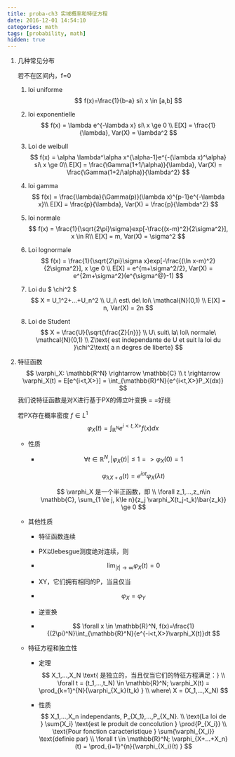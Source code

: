 ```yaml
---
title: proba-ch3 实域概率和特征方程
date: 2016-12-01 14:54:10
categories: math
tags: [probability, math]
hidden: true
---
```


1. 几种常见分布

    若不在区间内，f=0

   1. loi uniforme
      $$
      f(x)=\frac{1}{b-a} si\ x \in [a,b]
      $$

   2. loi exponentielle
      $$
      f(x) = \lambda e^{-\lambda x} si\ x \ge 0 \\
      E[X] = \frac{1}{\lambda}, Var(X) = \lambda^2
      $$

   3. Loi de weibull
      $$
      f(x) = \alpha \lambda^\alpha x^{\alpha-1}e^{-(\lambda x)^\alpha} si\ x \ge 0\\
      E[X] = \frac{\Gamma(1+1/\alpha)}{\lambda}, Var(X) = \frac{\Gamma(1+2/\alpha)}{\lambda^2}
      $$

   4. loi gamma
      $$
      f(x) = \frac{\lambda}{\Gamma(p)}(\lambda x)^{p-1}e^{-\lambda x}\\
      E[X] = \frac{p}{\lambda}, Var(X) = \frac{p}{\lambda^2}
      $$

   5. loi normale
      $$
      f(x) = \frac{1}{\sqrt{2\pi}\sigma}exp[-\frac{(x-m)^2}{2\sigma^2}], x \in R\\
      E[X] = m, Var(X) = \sigma^2
      $$

   6. Loi lognormale
      $$
      f(x) = \frac{1}{\sqrt{2\pi}\sigma x}exp[-\frac{(\ln x-m)^2}{2\sigma^2}], x \ge 0 \\
      E[X] = e^{m+\sigma^2/2}, Var(X) = e^{2m+\sigma^2}(e^{\sigma^@}-1)
      $$

   7. Loi du $ \chi^2 $
      $$
      X = U_1^2+...+U_n^2 \\
      U_i\ est\ de\ loi\ \mathcal{N}(0,1) \\
      E[X] = n, Var(X) = 2n
      $$

   8. Loi de Student
      $$
      X = \frac{U}{\sqrt{\frac{Z}{n}}} \\
      U\ suit\ la\ loi\ normale\ \mathcal{N}(0,1) \\
      Z\text{ est independante de U et suit la loi du }\chi^2\text{ a n degres de liberte}
      $$

2. 特征函数
   $$
   \varphi_X: \mathbb{R^N} \rightarrow \mathbb{C} \\
   t \rightarrow \varphi_X(t) = E[e^{i<t,X>}] = \int_{\mathbb{R}^N}{e^{i<t,X>}P_X(dx)}
   $$
   我们说特征函数是对X进行基于PX的傅立叶变换 = =好绕

   若PX存在概率密度 $f \in L^1$
   $$
   \varphi_X(t) = \int_{\mathbb{R}^N}{e^{i<t,X>}f(x)dx}
   $$

   - 性质

     - $$
       \forall t \in \mathbb{R}^N, |\varphi_X(t)| \le 1=> \varphi_X(0) = 1
       $$

       $$
       \varphi_{\lambda X+a}(t) = e^{iat}\varphi_X(\lambda t)
       $$

       $$
       \varphi_X 是一个半正函数，即 \\
       \forall z_1,...,z_n\in \mathbb{C}, \sum_{1 \le j, k\le n}{z_j \varphi_X(t_j-t_k)\bar{z_k}} \ge 0
       $$

   - 其他性质

     - 特征函数连续

     - PX以lebesgue测度绝对连续，则

     - $$
       \lim_{|t|\rightarrow \infty}{\varphi_X(t)} = 0
       $$

     - XY，它们拥有相同的P，当且仅当

     - $$
       \varphi_X=\varphi_Y
       $$

     - 逆变换

     - $$
       \forall x \in \mathbb{R}^N, f(x)=\frac{1}{(2\pi)^N}\int_{\mathbb{R}^N}{e^{-i<t,X>}\varphi_X(t)}dt
       $$

   - 特征方程和独立性

     - 定理
       $$
       X_1,...,X_N \text{ 是独立的，当且仅当它们的特征方程满足：} \\
       \forall t = (t_1,...,t_N) \in \mathbb{R}^N; \varphi_X(t) = \prod_{k=1}^{N}{\varphi_{X_k}(t_k) } \\
       where\ X = (X_1,...,X_N)
       $$

     - 性质
       $$
       X_1,...,X_n independants, P_{X_1},...,P_{X_N}. \\
       \text{La loi de } \sum{X_i} \text{est le produit de concolution } \prod{P_{X_i}} \\
       \text{Pour fonction caracteristique } \sum{\varphi_{X_i}} \text{definie par} \\
       \forall t \in \mathbb{R}^N; \varphi_{X+...+X_n}(t) = \prod_{i=1}^{n}{\varphi_{X_i}(t) }
       $$


